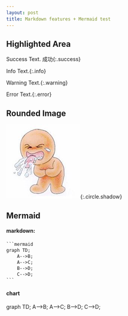 ```yaml
---
layout: post
title: Markdown features + Mermaid test
---
```

## Highlighted Area

Success Text. 成功{:.success}

Info Text.{:.info}

Warning Text.{:.warning}

Error Text.{:.error}

## Rounded Image

![](liao.jpg){:.circle.shadow}

## Mermaid

#### markdown:
    ```mermaid
    graph TD;
        A-->B;
        A-->C;
        B-->D;
        C-->D;
    ```

#### chart


graph TD;
    A-->B;
    A-->C;
    B-->D;
    C-->D;
